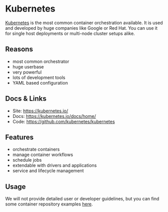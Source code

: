 # Kubernetes

[Kubernetes](https://kubernetes.io/) is the most common container orchestration
available. It is used and developed by huge companies like Google or Red Hat.
You can use it for single host deployments or multi-node cluster setups alike.

## Reasons

- most common orchestrator
- huge userbase
- very powerful
- lots of development tools
- YAML based configuration

## Docs & Links

- Site: <https://kubernetes.io/>
- Docs: <https://kubernetes.io/docs/home/>
- Code: <https://github.com/kubernetes/kubernetes>

## Features

- orchestrate containers
- manage container workflows
- schedule jobs
- extendable with drivers and applications
- service and lifecycle management

## Usage

We will not provide detailed user or developer guidelines, but you can find some
container repository examples
[here](https://github.com/whiletruedoio/container-template).
